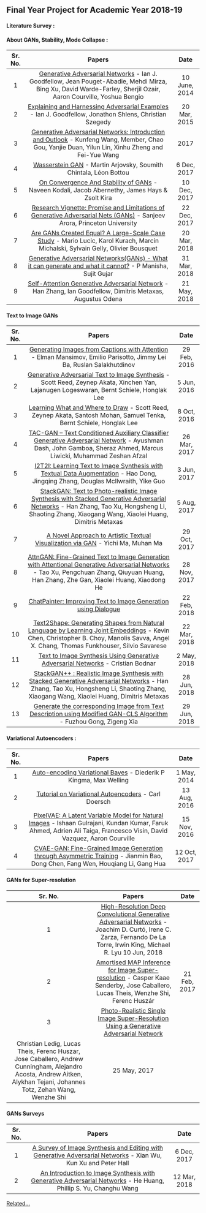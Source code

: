 ## Final Year Project for Academic Year 2018-19

#### Literature Survey :

  #### About GANs, Stability, Mode Collapse :
Sr. No. | Papers  | Date
:---------------:|:---------------:|:----------------:
1 |  [Generative Adversarial Networks](https://arxiv.org/abs/1406.2661) - Ian J. Goodfellow, Jean Pouget-Abadie, Mehdi Mirza, Bing Xu, David Warde-Farley, Sherjil Ozair, Aaron Courville, Yoshua Bengio | 10 June, 2014
2 | [Explaining and Harnessing Adversarial Examples](https://arxiv.org/abs/1412.6572) - Ian J. Goodfellow, Jonathon Shlens, Christian Szegedy | 20 Mar, 2015
3 | [Generative Adversarial Networks: Introduction and Outlook](http://html.rhhz.net/ieee-jas/html/2017-4-588.htm) - Kunfeng Wang, Member, Chao Gou, Yanjie Duan, Yilun Lin, Xinhu Zheng and Fei-Yue Wang  | 2017
4 |  [Wasserstein GAN](https://arxiv.org/abs/1701.07875) - Martin Arjovsky, Soumith Chintala, Léon Bottou | 6 Dec, 2017
5 | [On Convergence And Stability of GANs](https://arxiv.org/abs/1705.07215) - Naveen Kodali, Jacob Abernethy, James Hays & Zsolt Kira |  10 Dec, 2017
6 | [Research Vignette: Promise and Limitations of Generative Adversarial Nets (GANs)](https://simons.berkeley.edu/news/research-vignette-promise-and-limitations-generative-adversarial-nets-gans) - Sanjeev Arora, Princeton University | 22 Dec, 2017
7 | [Are GANs Created Equal? A Large-Scale Case Study](https://arxiv.org/abs/1711.10337) - Mario Lucic, Karol Kurach, Marcin Michalski, Sylvain Gelly, Olivier Bousquet | 20 Mar, 2018
8 |  [Generative Adversarial Networks(GANs) - What it can generate and what it cannot?](https://arxiv.org/abs/1804.00140) - P Manisha, Sujit Gujar  | 31 Mar, 2018
9 | [Self-Attention Generative Adversarial Network](https://arxiv.org/abs/1805.08318) -Han Zhang, Ian Goodfellow, Dimitris Metaxas, Augustus Odena | 21 May, 2018

  #### Text to Image GANs
Sr. No. | Papers  | Date
:---------------:|:---------------:|:----------------:
1 | [Generating Images from Captions with Attention](https://arxiv.org/abs/1511.02793) - Elman Mansimov, Emilio Parisotto, Jimmy Lei Ba, Ruslan Salakhutdinov | 29 Feb, 2016
2 | [Generative Adversarial Text to Image Synthesis](https://arxiv.org/abs/1605.05396) - Scott Reed, Zeynep Akata, Xinchen Yan, Lajanugen Logeswaran, Bernt Schiele, Honglak Lee | 5 Jun, 2016
3 | [Learning What and Where to Draw](https://arxiv.org/abs/1610.02454) - Scott Reed, Zeynep Akata, Santosh Mohan, Samuel Tenka, Bernt Schiele, Honglak Lee | 8 Oct, 2016
4 | [TAC-GAN – Text Conditioned Auxiliary Classifier Generative Adversarial Network](https://arxiv.org/abs/1703.06412) - Ayushman Dash, John Gamboa, Sheraz Ahmed, Marcus Liwicki, Muhammad Zeshan Afzal | 26 Mar, 2017
5 | [I2T2I: Learning Text to Image Synthesis with Textual Data Augmentation](https://arxiv.org/abs/1703.06676) - Hao Dong, Jingqing Zhang, Douglas McIlwraith, Yike Guo | 3 Jun, 2017
6 | [StackGAN: Text to Photo-realistic Image Synthesis with Stacked Generative Adversarial Networks](https://arxiv.org/abs/1612.03242) - Han Zhang, Tao Xu, Hongsheng Li, Shaoting Zhang, Xiaogang Wang, Xiaolei Huang, Dimitris Metaxas | 5 Aug, 2017
7 | [A Novel Approach to Artistic Textual Visualization via GAN](https://arxiv.org/abs/1710.10553) - Yichi Ma, Muhan Ma | 29 Oct, 2017
8 | [AttnGAN: Fine-Grained Text to Image Generation with Attentional Generative Adversarial Networks](https://arxiv.org/abs/1711.10485) - Tao Xu, Pengchuan Zhang, Qiuyuan Huang, Han Zhang, Zhe Gan, Xiaolei Huang, Xiaodong He | 28 Nov, 2017
9 | [ChatPainter: Improving Text to Image Generation using Dialogue](https://arxiv.org/abs/1802.08216) | 22 Feb, 2018
10 | [Text2Shape: Generating Shapes from Natural Language by Learning Joint Embeddings](https://arxiv.org/abs/1803.08495) - Kevin Chen, Christopher B. Choy, Manolis Savva, Angel X. Chang, Thomas Funkhouser, Silvio Savarese | 22 Mar, 2018
11 | [Text to Image Synthesis Using Generative Adversarial Networks](https://arxiv.org/abs/1805.00676) - Cristian Bodnar | 2 May, 2018
12 | [StackGAN++ : Realistic Image Synthesis with Stacked Generative Adversarial Networks](https://arxiv.org/abs/1710.10916) - Han Zhang, Tao Xu, Hongsheng Li, Shaoting Zhang, Xiaogang Wang, Xiaolei Huang, Dimitris Metaxas | 28 Jun, 2018
13 | [Generate the corresponding Image from Text Description using Modified GAN-CLS Algorithm](https://arxiv.org/abs/1806.11302) - Fuzhou Gong, Zigeng Xia | 29 Jun, 2018

  #### Variational Autoencoders :
Sr. No. | Papers  | Date
:---------------:|:---------------:|:----------------:
1 | [Auto-encoding Variational Bayes](https://arxiv.org/abs/1312.6114) - Diederik P Kingma, Max Welling | 1 May, 2014
2 | [Tutorial on Variational Autoencoders](https://arxiv.org/abs/1606.05908) - Carl Doersch | 13 Aug, 2016
3 | [PixelVAE: A Latent Variable Model for Natural Images](https://arxiv.org/abs/1611.05013) - Ishaan Gulrajani, Kundan Kumar, Faruk Ahmed, Adrien Ali Taiga, Francesco Visin, David Vazquez, Aaron Courville | 15 Nov, 2016
4 | [CVAE-GAN: Fine-Grained Image Generation through Asymmetric Training](https://arxiv.org/abs/1703.10155) - Jianmin Bao, Dong Chen, Fang Wen, Houqiang Li, Gang Hua | 12 Oct, 2017
  #### GANs for Super-resolution
Sr. No. | Papers  | Date
:---------------:|:---------------:|:----------------:
1 | [High-Resolution Deep Convolutional Generative Adversarial Networks](https://arxiv.org/abs/1711.06491) - Joachim D. Curtó, Irene C. Zarza, Fernando De La Torre, Irwin King, Michael R. Lyu   10 Jun, 2018
2 | [Amortised MAP Inference for Image Super-resolution](https://arxiv.org/abs/1610.04490) - Casper Kaae Sønderby, Jose Caballero, Lucas Theis, Wenzhe Shi, Ferenc Huszár | 21 Feb, 2017
3 | [Photo-Realistic Single Image Super-Resolution Using a Generative Adversarial Network](https://arxiv.org/abs/1609.04802)
Christian Ledig, Lucas Theis, Ferenc Huszar, Jose Caballero, Andrew Cunningham, Alejandro Acosta, Andrew Aitken, Alykhan Tejani, Johannes Totz, Zehan Wang, Wenzhe Shi  | 25 May, 2017

  #### GANs Surveys
Sr. No. | Papers  | Date
:---------------:|:---------------:|:----------------:
1 | [A Survey of Image Synthesis and Editing with Generative Adversarial Networks](https://ieeexplore.ieee.org/stamp/stamp.jsp?tp=&arnumber=8195348) - Xian Wu, Kun Xu and Peter Hall | 6 Dec, 2017
2 | [An Introduction to Image Synthesis with Generative Adversarial Networks](https://arxiv.org/abs/1803.04469) - He Huang, Phillip S. Yu, Changhu Wang  | 12 Mar, 2018

[Related...](./related.md)
